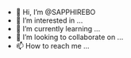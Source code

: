 - 👋 Hi, I’m @SAPPHIREBO
- 👀 I’m interested in ...
- 🌱 I’m currently learning ...
- 💞️ I’m looking to collaborate on ...
- 📫 How to reach me ...

<!---
SAPPHIREBO/SAPPHIREBO is a ✨ special ✨ repository because its `README.md` (this file) appears on your GitHub profile.
You can click the Preview link to take a look at your changes.
--->
